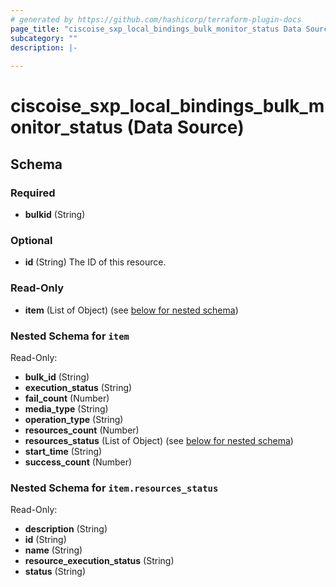 ```yaml
---
# generated by https://github.com/hashicorp/terraform-plugin-docs
page_title: "ciscoise_sxp_local_bindings_bulk_monitor_status Data Source - terraform-provider-ciscoise"
subcategory: ""
description: |-
  
---
```


# ciscoise_sxp_local_bindings_bulk_monitor_status (Data Source)





<!-- schema generated by tfplugindocs -->
## Schema

### Required

- **bulkid** (String)

### Optional

- **id** (String) The ID of this resource.

### Read-Only

- **item** (List of Object) (see [below for nested schema](#nestedatt--item))

<a id="nestedatt--item"></a>
### Nested Schema for `item`

Read-Only:

- **bulk_id** (String)
- **execution_status** (String)
- **fail_count** (Number)
- **media_type** (String)
- **operation_type** (String)
- **resources_count** (Number)
- **resources_status** (List of Object) (see [below for nested schema](#nestedobjatt--item--resources_status))
- **start_time** (String)
- **success_count** (Number)

<a id="nestedobjatt--item--resources_status"></a>
### Nested Schema for `item.resources_status`

Read-Only:

- **description** (String)
- **id** (String)
- **name** (String)
- **resource_execution_status** (String)
- **status** (String)


